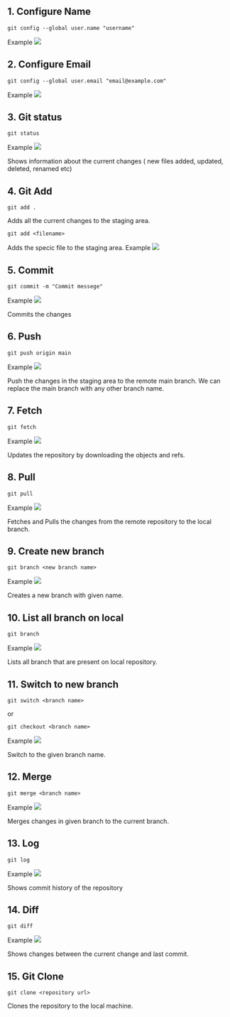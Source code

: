 ## 1. Configure Name
```
git config --global user.name "username"
```
Example
![](./1_gitConfigName.jpg)

## 2. Configure Email
```
git config --global user.email "email@example.com"
```
Example
![](./2_gitConfigEmail.jpg)

## 3. Git status
```
git status
```
Example
![](./3_gitStatus.jpg)

Shows information about the current changes ( new files added, updated, deleted, renamed etc)

## 4. Git Add
```
git add .
```
Adds all the current changes to the staging area.

```
git add <filename>
```
Adds the specic file to the staging area.
Example
![](./4_gitAdd.jpg)

## 5. Commit
```
git commit -m "Commit messege"
```
Example
![](./5_gitCommit.jpg)

Commits the changes

## 6. Push

```
git push origin main
```
Example
![](./6_gitPush.jpg)

Push the changes in the staging area to the remote main branch. We can replace the main branch with any other branch name.

## 7. Fetch

```
git fetch
```
Example
![](./7_gitFetch.jpg)

Updates the repository by downloading the objects and refs.

## 8. Pull

```
git pull
```
Example
![](./8_gitPull.jpg)

Fetches and Pulls the changes from the remote repository to the local branch.

## 9. Create new branch

```
git branch <new branch name>
```
Example
![](./9_createBranch.jpg)

Creates a new branch with given name.

## 10. List all branch on local

```
git branch
```
Example
![](./10_listBranchOnLocal.jpg)

Lists all branch that are present on local repository.

## 11. Switch to new branch

```
git switch <branch name>
```
or
```
git checkout <branch name>
```
Example
![](./11_checkoutNewBranch.jpg)

Switch to the given branch name.

## 12. Merge

```
git merge <branch name>
```
Example
![](./12_gitMerge.jpg)

Merges changes in given branch to the current branch.

## 13. Log

```
git log
```
Example
![](./13_gitLog.jpg)

Shows commit history of the repository

## 14. Diff

```
git diff
```
Example
![](./14_gitDiff.jpg)

Shows changes between the current change and last commit.

## 15. Git Clone
```
git clone <repository url>
```
Clones the repository to the local machine.